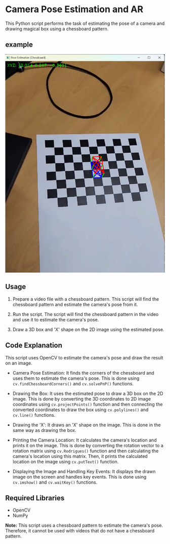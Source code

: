 # Camera Pose Estimation and AR

This Python script performs the task of estimating the pose of a camera and drawing magical box using a chessboard pattern.


## example
  ![alt text](magic-1.png)  
## Usage

1. Prepare a video file with a chessboard pattern. This script will find the chessboard pattern and estimate the camera's pose from it.

2. Run the script. The script will find the chessboard pattern in the video and use it to estimate the camera's pose.

3. Draw a 3D box and 'X' shape on the 2D image using the estimated pose.

## Code Explanation

This script uses OpenCV to estimate the camera's pose and draw the result on an image.

- Camera Pose Estimation: It finds the corners of the chessboard and uses them to estimate the camera's pose. This is done using `cv.findChessboardCorners()` and `cv.solvePnP()` functions.

- Drawing the Box: It uses the estimated pose to draw a 3D box on the 2D image. This is done by converting the 3D coordinates to 2D image coordinates using `cv.projectPoints()` function and then connecting the converted coordinates to draw the box using `cv.polylines()` and `cv.line()` functions.

- Drawing the 'X': It draws an 'X' shape on the image. This is done in the same way as drawing the box.

- Printing the Camera Location: It calculates the camera's location and prints it on the image. This is done by converting the rotation vector to a rotation matrix using `cv.Rodrigues()` function and then calculating the camera's location using this matrix. Then, it prints the calculated location on the image using `cv.putText()` function.

- Displaying the Image and Handling Key Events: It displays the drawn image on the screen and handles key events. This is done using `cv.imshow()` and `cv.waitKey()` functions.

## Required Libraries

- OpenCV
- NumPy

**Note:** This script uses a chessboard pattern to estimate the camera's pose. Therefore, it cannot be used with videos that do not have a chessboard pattern.
